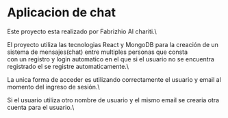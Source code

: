 # Aplicacion de chat 

Este proyecto esta realizado por Fabrizhio Al chariti.\

El proyecto utiliza las tecnologias React y MongoDB para la creación de un sistema de mensajes(chat) entre multiples personas que consta\
con un registro y login automatico en el que si el usuario no se encuentra registrado el se registre automaticamente.\

La unica forma de acceder es utilizando correctamente el usuario y email al momento del ingreso de sesión.\

Si el usuario utiliza otro nombre de usuario y el mismo email se crearia otra cuenta para el usuario.\